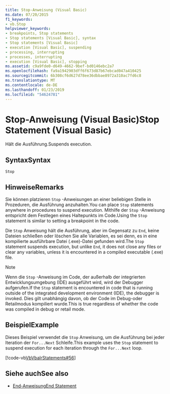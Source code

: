 ```yaml
---
title: Stop-Anweisung (Visual Basic)
ms.date: 07/20/2015
f1_keywords:
- vb.Stop
helpviewer_keywords:
- breakpoints, Stop statements
- Stop statements [Visual Basic], syntax
- Stop statements [Visual Basic]
- execution [Visual Basic], suspending
- processing, interrupting
- processes, interrupting
- execution [Visual Basic], stopping
ms.assetid: c9a9fde0-d649-4662-9bef-bd0146ebc2a7
ms.openlocfilehash: fa9a1942903dff6f673d87b67ebcad047a410425
ms.sourcegitcommit: 6b308cf6d627d78ee36dbbae8972a310ac7fd6c8
ms.translationtype: MT
ms.contentlocale: de-DE
ms.lasthandoff: 01/23/2019
ms.locfileid: "54624781"
---
```

# <a name="stop-statement-visual-basic"></a><span data-ttu-id="418a6-102">Stop-Anweisung (Visual Basic)</span><span class="sxs-lookup"><span data-stu-id="418a6-102">Stop Statement (Visual Basic)</span></span>
<span data-ttu-id="418a6-103">Hält die Ausführung.</span><span class="sxs-lookup"><span data-stu-id="418a6-103">Suspends execution.</span></span>  
  
## <a name="syntax"></a><span data-ttu-id="418a6-104">Syntax</span><span class="sxs-lookup"><span data-stu-id="418a6-104">Syntax</span></span>  
  
```  
Stop  
```  
  
## <a name="remarks"></a><span data-ttu-id="418a6-105">Hinweise</span><span class="sxs-lookup"><span data-stu-id="418a6-105">Remarks</span></span>  
 <span data-ttu-id="418a6-106">Sie können platzieren `Stop` -Anweisungen an einer beliebigen Stelle in Prozeduren, die Ausführung anzuhalten.</span><span class="sxs-lookup"><span data-stu-id="418a6-106">You can place `Stop` statements anywhere in procedures to suspend execution.</span></span> <span data-ttu-id="418a6-107">Mithilfe der `Stop` -Anweisung entspricht dem Festlegen eines Haltepunkts im Code.</span><span class="sxs-lookup"><span data-stu-id="418a6-107">Using the `Stop` statement is similar to setting a breakpoint in the code.</span></span>  
  
 <span data-ttu-id="418a6-108">Die `Stop` Anweisung hält die Ausführung, aber im Gegensatz zu `End`, keine Dateien schließen oder löschen Sie alle Variablen, es sei denn, es in eine kompilierte ausführbare Datei (.exe)-Datei gefunden wird.</span><span class="sxs-lookup"><span data-stu-id="418a6-108">The `Stop` statement suspends execution, but unlike `End`, it does not close any files or clear any variables, unless it is encountered in a compiled executable (.exe) file.</span></span>  
  
> [!NOTE]
>  <span data-ttu-id="418a6-109">Wenn die `Stop` -Anweisung im Code, der außerhalb der integrierten Entwicklungsumgebung (IDE) ausgeführt wird, wird der Debugger aufgerufen.</span><span class="sxs-lookup"><span data-stu-id="418a6-109">If the `Stop` statement is encountered in code that is running outside of the integrated development environment (IDE), the debugger is invoked.</span></span> <span data-ttu-id="418a6-110">Dies gilt unabhängig davon, ob der Code im Debug-oder Retailmodus kompiliert wurde.</span><span class="sxs-lookup"><span data-stu-id="418a6-110">This is true regardless of whether the code was compiled in debug or retail mode.</span></span>  
  
## <a name="example"></a><span data-ttu-id="418a6-111">Beispiel</span><span class="sxs-lookup"><span data-stu-id="418a6-111">Example</span></span>  
 <span data-ttu-id="418a6-112">Dieses Beispiel verwendet die `Stop` Anweisung, um die Ausführung bei jeder Iteration der `For...Next` Schleife.</span><span class="sxs-lookup"><span data-stu-id="418a6-112">This example uses the `Stop` statement to suspend execution for each iteration through the `For...Next` loop.</span></span>  
  
 [!code-vb[VbVbalrStatements#56](../../../visual-basic/language-reference/error-messages/codesnippet/VisualBasic/stop-statement_1.vb)]  
  
## <a name="see-also"></a><span data-ttu-id="418a6-113">Siehe auch</span><span class="sxs-lookup"><span data-stu-id="418a6-113">See also</span></span>
- [<span data-ttu-id="418a6-114">End-Anweisung</span><span class="sxs-lookup"><span data-stu-id="418a6-114">End Statement</span></span>](../../../visual-basic/language-reference/statements/end-statement.md)
